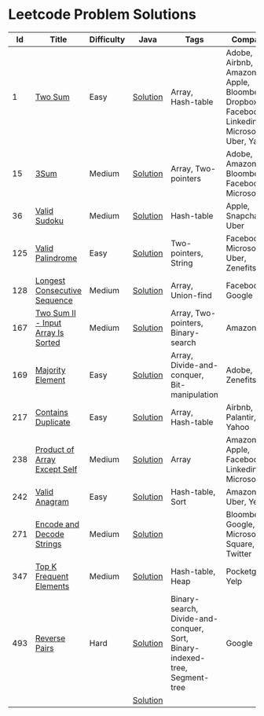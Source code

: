 # Leetcode Problem Solutions

| **Id** | **Title**                                                                                               | **Difficulty** | **Java**                                                                                                                                         | **Tags**                                                                   | **Company**                                                                                  |
|--------|---------------------------------------------------------------------------------------------------------|----------------|--------------------------------------------------------------------------------------------------------------------------------------------------|----------------------------------------------------------------------------|----------------------------------------------------------------------------------------------|
| 1      | [Two Sum](https://leetcode.com/problems/two-sum/)                                                       | Easy           | [Solution](https://github.com/AkshayChandole/LeetcodeSolution/blob/main/src/main/java/ArraysAndHashing/TwoSum/Solution.java)                     | Array, Hash-table                                                          | Adobe, Airbnb, Amazon, Apple, Bloomberg, Dropbox, Facebook, Linkedin, Microsoft, Uber, Yahoo |
| 15     | [3Sum](https://leetcode.com/problems/3sum/)                                                             | Medium         | [Solution](https://github.com/AkshayChandole/LeetcodeSolution/blob/main/src/main/java/TwoPointers/ThreeSum/Solution.java)                        | Array, Two-pointers                                                        | Adobe, Amazon, Bloomberg, Facebook, Microsoft                                                |
| 36     | [Valid Sudoku](https://leetcode.com/problems/valid-sudoku/)                                             | Medium         | [Solution](https://github.com/AkshayChandole/LeetcodeSolution/blob/main/src/main/java/ArraysAndHashing/ValidSudoku/Solution.java)                | Hash-table                                                                 | Apple, Snapchat, Uber                                                                        |
| 125    | [Valid Palindrome](https://leetcode.com/problems/valid-palindrome/)                                     | Easy           | [Solution](https://github.com/AkshayChandole/LeetcodeSolution/blob/main/src/main/java/TwoPointers/ValidPalindrome/Solution.java)                 | Two-pointers, String                                                       | Facebook, Microsoft, Uber, Zenefits                                                          |
| 128    | [Longest Consecutive Sequence](https://leetcode.com/problems/longest-consecutive-sequence/)             | Medium         | [Solution](https://github.com/AkshayChandole/LeetcodeSolution/blob/main/src/main/java/ArraysAndHashing/LongestConsecutiveSequence/Solution.java) | Array, Union-find                                                          | Facebook, Google                                                                             |
| 167    | [Two Sum II - Input Array Is Sorted](https://leetcode.com/problems/two-sum-ii-input-array-is-sorted/)   | Medium         | [Solution](https://github.com/AkshayChandole/LeetcodeSolution/blob/main/src/main/java/TwoPointers/TwoSumII_InputArrayIsSorted/Solution.java)     | Array, Two-pointers, Binary-search                                         | Amazon                                                                                       |
| 169    | [Majority Element](https://leetcode.com/problems/majority-element/)                                     | Easy           | [Solution](https://github.com/AkshayChandole/LeetcodeSolution/blob/main/src/main/java/ArraysAndHashing/MajorityElement/Solution.java)            | Array, Divide-and-conquer, Bit-manipulation                                | Adobe, Zenefits                                                                              |
| 217    | [Contains Duplicate](https://leetcode.com/problems/contains-duplicate/)                                 | Easy           | [Solution](https://github.com/AkshayChandole/LeetcodeSolution/blob/main/src/main/java/ArraysAndHashing/ContainsDuplicate/Solution.java)          | Array, Hash-table                                                          | Airbnb, Palantir, Yahoo                                                                      |
| 238    | [Product of Array Except Self](https://leetcode.com/problems/product-of-array-except-self/description/) | Medium         | [Solution](https://github.com/AkshayChandole/LeetcodeSolution/blob/main/src/main/java/ArraysAndHashing/ProductOfArrayExceptSelf/Solution.java)   | Array                                                                      | Amazon, Apple, Facebook, Linkedin, Microsoft                                                 |
| 242    | [Valid Anagram](https://leetcode.com/problems/valid-anagram/)                                           | Easy           | [Solution](https://github.com/AkshayChandole/LeetcodeSolution/blob/main/src/main/java/ArraysAndHashing/ValidAnagram/Solution.java)               | Hash-table, Sort                                                           | Amazon, Uber, Yelp                                                                           |
| 271    | [Encode and Decode Strings](https://leetcode.com/problems/encode-and-decode-strings/)                   | Medium         | [Solution](https://github.com/AkshayChandole/LeetcodeSolution/blob/main/src/main/java/ArraysAndHashing/EncodeAndDecodeStrings/Solution.java)     |                                                                            | Bloomberg, Google, Microsoft, Square, Twitter                                                |
| 347    | [Top K Frequent Elements](https://leetcode.com/problems/top-k-frequent-elements/)                       | Medium         | [Solution](https://github.com/AkshayChandole/LeetcodeSolution/blob/main/src/main/java/ArraysAndHashing/TopKFrequentElements/Solution.java)       | Hash-table, Heap                                                           | Pocketgems, Yelp                                                                             |
| 493    | [Reverse Pairs](https://leetcode.com/problems/reverse-pairs/)                                           | Hard           | [Solution](https://github.com/AkshayChandole/LeetcodeSolution/blob/main/src/main/java/ArraysAndHashing/ReversePairs/Solution.java)               | Binary-search, Divide-and-conquer, Sort, Binary-indexed-tree, Segment-tree | Google                                                                                       |
|        | []()                                                                                                    |                | [Solution]()                                                                                                                                     |                                                                            |                                                                                              |
